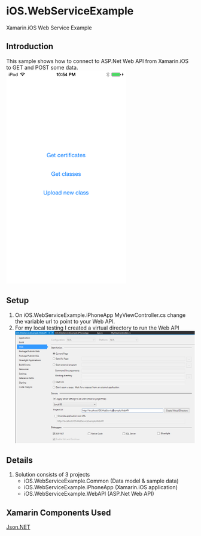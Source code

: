 iOS.WebServiceExample
=====================

Xamarin.iOS Web Service Example

Introduction
-------
This sample shows how to connect to ASP.Net Web API from Xamarin.iOS to GET and POST some data.
![AppScreenshot](Screenshots/Application.png)

Setup
-------
1. On iOS.WebServiceExample.iPhoneApp MyViewController.cs change the variable url to point to your Web API.
2. For my local testing I created a virtual directory to run the Web API
![WebAPIProjectWebSettings](Screenshots/WebAPIProjectWebSettings.png)


Details
-------
1. Solution consists of 3 projects
	- iOS.WebServiceExample.Common (Data model & sample data)
	- iOS.WebServiceExample.iPhoneApp (Xamarin.iOS application)
	- iOS.WebServiceExample.WebAPI (ASP.Net Web API)


Xamarin Components Used
-------
[Json.NET](http://components.xamarin.com/view/json.net/)